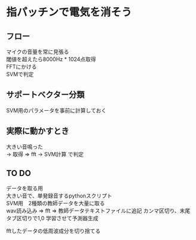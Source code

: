 # 指パッチンで電気を消そう

## フロー 
マイクの音量を常に見張る  
閾値を超えたら8000Hz * 1024点取得  
FFTにかける  
SVMで判定  

## サポートベクター分類
SVM用のパラメータを事前に計算しておく

## 実際に動かすとき    
大きい音鳴った  
-> 取得 => fft
-> SVM計算 で判定  

## TO DO
データを取る用  
大きい音で、単発録音するpythonスクリプト  
SVM用　2種類の教師データを大量に取る  
wav読み込み => fft  => 教師データテキストファイルに追記 カンマ区切り、末尾タブ区切りで1,0
学習させて予測器生成

fftしたデータの低周波成分を切り捨てる

## 

## 
